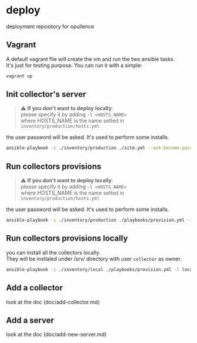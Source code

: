 # deploy
deployment repository for opullence

## Vagrant 

A default vagrant file will create the vm and run the two ansible tasks.    
It's just for testing purpose. You can run it with a simple:  

```bash
vagrant up
```

## Init collector's server

> :warning: **If you don't want to deploy locally**:  
> please specify it by adding `-l <HOSTS_NAME>`  
> where HOSTS_NAME is the name setted in `inventory/production/hosts.yml`   

the user password will be asked. It's used to perform some installs.  

```bash
ansible-playbook -i ./inventory/production ./site.yml --ask-become-pass
```

## Run collectors provisions

> :warning: **If you don't want to deploy locally**:  
> please specify it by adding `-l <HOSTS_NAME>`  
> where HOSTS_NAME is the name setted in `inventory/production/hosts.yml`  

the user password will be asked. It's used to perform some installs.  

```bash
ansible-playbook -i ./inventory/production ./playbooks/provision.yml --ask-become-pass
```

## Run collectors provisions locally

you can install all the collectors locally.  
They will be instlaled under /srv/ directory with user `collector` as owner.

```bash
ansible-playbook -i ./inventory/local ./playbooks/provision.yml -l local

```

## Add a collector

look at the doc (doc/add-collector.md)

## Add a server

look at the doc (doc/add-new-server.md)